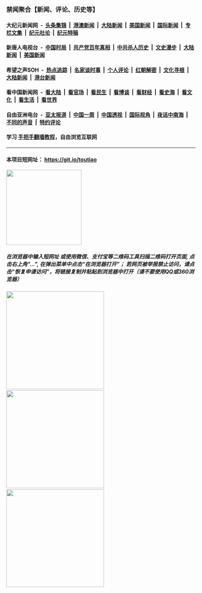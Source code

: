 ### 禁闻聚合【新闻、评论、历史等】

#### 大纪元新闻网 &nbsp;-&nbsp; [头条集锦](indexes/E头条集锦.md?t=02132122) &nbsp;|&nbsp; [港澳新闻](indexes/E港澳新闻.md?t=02132122)  &nbsp;|&nbsp; [大陆新闻](indexes/E大陆新闻.md?t=02132122) &nbsp;|&nbsp; [美国新闻](indexes/E美国新闻.md?t=02132122) &nbsp;|&nbsp; [国际新闻](indexes/E国际新闻.md?t=02132122) &nbsp;|&nbsp; [专栏文集](indexes/E专栏文集.md?t=02132122) &nbsp;|&nbsp; [纪元社论](indexes/E纪元社论.md?t=02132122) &nbsp;|&nbsp; [纪元特稿](indexes/E纪元特稿.md?t=02132122) 

#### 新唐人电视台 &nbsp;-&nbsp; [中国时局](indexes/N中国时局.md?t=02132122) &nbsp;|&nbsp; [共产党百年真相](indexes/N共产党百年真相.md?t=02132122) &nbsp;|&nbsp; [中共杀人历史](indexes/N中共杀人历史.md?t=02132122) &nbsp;|&nbsp; [文史漫步](indexes/N文史漫步.md?t=02132122) &nbsp;|&nbsp; [大陆新闻](indexes/N大陆新闻.md?t=02132122) &nbsp;|&nbsp; [美国新闻](indexes/N美国新闻.md?t=02132122)

#### 希望之声SOH &nbsp;-&nbsp; [热点追踪](indexes/H热点追踪.md?t=02132122) &nbsp;|&nbsp; [名家谈时事](indexes/H名家谈时事.md?t=02132122) &nbsp;|&nbsp; [个人评论](indexes/H个人评论.md?t=02132122)  &nbsp;|&nbsp; [红朝解密](indexes/H红朝解密.md?t=02132122) &nbsp;|&nbsp; [文化寻根](indexes/H文化寻根.md?t=02132122) &nbsp;|&nbsp; [大陆新闻](indexes/H大陆新闻.md?t=02132122) &nbsp;|&nbsp; [港台新闻](indexes/H港台新闻.md?t=02132122)

#### 看中国新闻网 &nbsp;-&nbsp; [看大陆](indexes/S看大陆.md?t=02132122) &nbsp;|&nbsp; [看官场](indexes/S看官场.md?t=02132122) &nbsp;|&nbsp; [看民生](indexes/S看民生.md?t=02132122)  &nbsp;|&nbsp; [看博谈](indexes/S看博谈.md?t=02132122) &nbsp;|&nbsp; [看财经](indexes/S看财经.md?t=02132122) &nbsp;|&nbsp; [看史海](indexes/S看史海.md?t=02132122) &nbsp;|&nbsp; [看文化](indexes/S看文化.md?t=02132122) &nbsp;|&nbsp; [看生活](indexes/S看生活.md?t=02132122) &nbsp;|&nbsp; [看世界](indexes/S看世界.md?t=02132122)

#### 自由亚洲电台 &nbsp;-&nbsp; [亚太报道](indexes/R亚太报道.md?t=02132122) &nbsp;|&nbsp; [中国一周](indexes/R中国一周.md?t=02132122) &nbsp;|&nbsp; [中国透视](indexes/R中国透视.md?t=02132122)  &nbsp;|&nbsp; [国际视角](indexes/R国际视角.md?t=02132122) &nbsp;|&nbsp; [夜话中南海](indexes/R夜话中南海.md?t=02132122) &nbsp;|&nbsp; [不同的声音](indexes/R不同的声音.md?t=02132122) &nbsp;|&nbsp; [特约评论](indexes/R特约评论.md?t=02132122)

#### 学习 [手把手翻墙教程](https://github.com/gfw-breaker/guides/wiki)，自由浏览互联网

----

#### 本项目短网址： https://git.io/toutiao
<img src="https://raw.githubusercontent.com/gfw-breaker/banned-news/master/scripts/img/qr.png" width="200px"/>  

##### 在浏览器中输入短网址 或使用微信、支付宝等二维码工具扫描二维码打开页面, 点击右上角"...", 在弹出菜单中点击“在浏览器打开”； 若网页被举报禁止访问，请点击“恢复申请访问”，将链接复制并粘贴到浏览器中打开（请不要使用QQ或360浏览器）

<img src="https://raw.githubusercontent.com/gfw-breaker/banned-news/master/scripts/img/1.png" width="260px"/> &nbsp; <img src="https://raw.githubusercontent.com/gfw-breaker/banned-news/master/scripts/img/2.png" width="260px"/> &nbsp; <img src="https://raw.githubusercontent.com/gfw-breaker/banned-news/master/scripts/img/3.png" width="260px"/>
